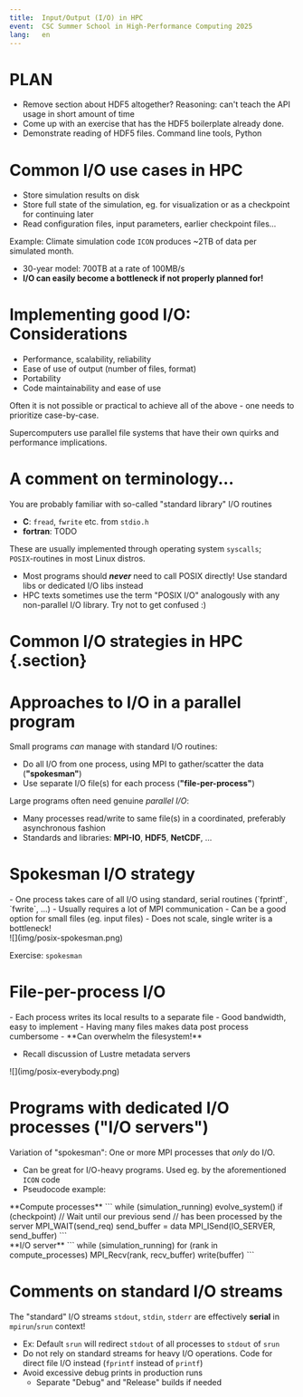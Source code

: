 ```yaml
---
title:  Input/Output (I/O) in HPC
event:  CSC Summer School in High-Performance Computing 2025
lang:   en
---
```


# PLAN

- Remove section about HDF5 altogether? Reasoning: can't teach the API usage in short amount of time
- Come up with an exercise that has the HDF5 boilerplate already done.
- Demonstrate reading of HDF5 files. Command line tools, Python

# Common I/O use cases in HPC

- Store simulation results on disk
- Store full state of the simulation, eg. for visualization or as a checkpoint for continuing later
- Read configuration files, input parameters, earlier checkpoint files...

Example: Climate simulation code `ICON` produces ~2TB of data per simulated month.

- 30-year model: 700TB at a rate of 100MB/s
- **I/O can easily become a bottleneck if not properly planned for!**

<!-- Numbers obtained from JE. They correspond to a "recent" (2025) simulation for `ClimateDT` using 5km resolution. -->

# Implementing good I/O: Considerations

- Performance, scalability, reliability
- Ease of use of output (number of files, format)
- Portability
- Code maintainability and ease of use

Often it is not possible or practical to achieve all of the above - one needs to prioritize case-by-case.

Supercomputers use parallel file systems that have their own quirks and performance implications.

# A comment on terminology...

You are probably familiar with so-called "standard library" I/O routines

- **C**: `fread`, `fwrite` etc. from `stdio.h`
- **fortran**: TODO

These are usually implemented through operating system `syscalls`;\
`POSIX`-routines in most Linux distros.

- Most programs should ***never*** need to call POSIX directly! Use standard libs or dedicated I/O libs instead
- HPC texts sometimes use the term "POSIX I/O" analogously with any non-parallel I/O library. Try not to get confused :)


# Common I/O strategies in HPC {.section}

# Approaches to I/O in a parallel program

Small programs _can_ manage with standard I/O routines:

- Do all I/O from one process, using MPI to gather/scatter the data (**"spokesman"**)
- Use separate I/O file(s) for each process (**"file-per-process"**)

Large programs often need genuine *parallel I/O*:

- Many processes read/write to same file(s) in a coordinated, preferably asynchronous fashion
- Standards and libraries: **MPI-IO**, **HDF5**, **NetCDF**, ...

# Spokesman I/O strategy

<div class="column">
- One process takes care of all I/O using standard, serial routines (`fprintf`, `fwrite`, ...)
- Usually requires a lot of MPI communication
- Can be a good option for small files (eg. input
    files)
- Does not scale, single writer is a bottleneck!
</div>
<div class="column">
![](img/posix-spokesman.png)
</div>

Exercise: `spokesman`

# File-per-process I/O

<div class="column">
- Each process writes its local results to a separate file
- Good bandwidth, easy to implement
- Having many files makes data post process cumbersome
- **Can overwhelm the filesystem!**

  - Recall discussion of Lustre metadata servers
</div>

<div class="column">
![](img/posix-everybody.png)
</div>

# Programs with dedicated I/O processes ("I/O servers")

Variation of "spokesman": One or more MPI processes that *only* do I/O.

- Can be great for I/O-heavy programs. Used eg. by the aforementioned `ICON` code
- Pseudocode example:

<div class="column">
**Compute processes**
```
while (simulation_running)
    evolve_system()
    if (checkpoint)
        // Wait until our previous send
        // has been processed by the server
        MPI_WAIT(send_req)
        send_buffer = data
        MPI_ISend(IO_SERVER, send_buffer)
```
</div>

<div class="column">
**I/O server**
```
while (simulation_running)
    for (rank in compute_processes)
        MPI_Recv(rank, recv_buffer)
        write(buffer)
```
</div>


# Comments on standard I/O streams

The "standard" I/O streams `stdout`, `stdin`, `stderr` are effectively **serial** in `mpirun`/`srun` context!

- Ex: Default `srun` will redirect `stdout` of all processes to `stdout` of `srun`
- Do not rely on standard streams for heavy I/O operations. Code for direct file I/O instead (`fprintf` instead of `printf`)
- Avoid excessive debug prints in production runs
    - Separate "Debug" and "Release" builds if needed
